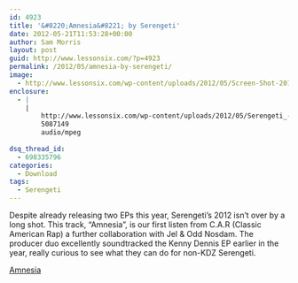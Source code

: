 ```yaml
---
id: 4923
title: '&#8220;Amnesia&#8221; by Serengeti'
date: 2012-05-21T11:53:28+00:00
author: Sam Morris
layout: post
guid: http://www.lessonsix.com/?p=4923
permalink: /2012/05/amnesia-by-serengeti/
image:
  - http://www.lessonsix.com/wp-content/uploads/2012/05/Screen-Shot-2012-05-16-at-20.15.01.png
enclosure:
  - |
    |
        http://www.lessonsix.com/wp-content/uploads/2012/05/Serengeti_-_Amnesia.mp3
        5087149
        audio/mpeg
        
dsq_thread_id:
  - 698335796
categories:
  - Download
tags:
  - Serengeti
---
```

Despite already releasing two EPs this year, Serengeti&#8217;s 2012 isn&#8217;t over by a long shot. This track, &#8220;Amnesia&#8221;, is our first listen from C.A.R (Classic American Rap) a further collaboration with Jel & Odd Nosdam. The producer duo excellently soundtracked the Kenny Dennis EP earlier in the year, really curious to see what they can do for non-KDZ Serengeti.

[Amnesia](http://www.lessonsix.com/wp-content/uploads/2012/05/Serengeti_-_Amnesia.mp3)